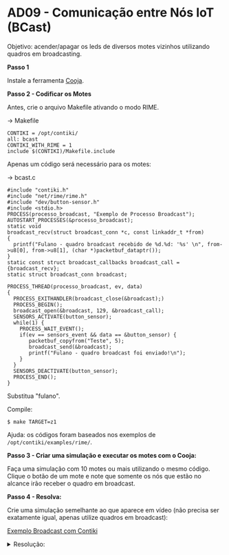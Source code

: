 # AD09 - Comunicação entre Nós IoT (BCast)

Objetivo: acender/apagar os leds de diversos motes vizinhos utilizando quadros em broadcasting. 

**Passo 1**

Instale a ferramenta [Cooja](https://docs.contiki-ng.org/en/develop/doc/tutorials/Running-Contiki-NG-in-Cooja.html).

**Passo 2 - Codificar os Motes**

Antes, crie o arquivo Makefile ativando o modo RIME.

-> Makefile

```
CONTIKI = /opt/contiki/
all: bcast
CONTIKI_WITH_RIME = 1
include $(CONTIKI)/Makefile.include
```

Apenas um código será necessário para os motes:

-> bcast.c

```
#include "contiki.h"
#include "net/rime/rime.h"
#include "dev/button-sensor.h"
#include <stdio.h>
PROCESS(processo_broadcast, "Exemplo de Processo Broadcast");
AUTOSTART_PROCESSES(&processo_broadcast);
static void
broadcast_recv(struct broadcast_conn *c, const linkaddr_t *from)
{
  printf("Fulano - quadro broadcast recebido de %d.%d: '%s' \n", from->u8[0], from->u8[1], (char *)packetbuf_dataptr());
}
static const struct broadcast_callbacks broadcast_call = {broadcast_recv};
static struct broadcast_conn broadcast;

PROCESS_THREAD(processo_broadcast, ev, data)
{
  PROCESS_EXITHANDLER(broadcast_close(&broadcast);)
  PROCESS_BEGIN();
  broadcast_open(&broadcast, 129, &broadcast_call);
  SENSORS_ACTIVATE(button_sensor);
  while(1) {
    PROCESS_WAIT_EVENT();
    if(ev == sensors_event && data == &button_sensor) {
       packetbuf_copyfrom("Teste", 5);
       broadcast_send(&broadcast);
       printf("Fulano - quadro broadcast foi enviado!\n");
    }
  }
  SENSORS_DEACTIVATE(button_sensor);
  PROCESS_END();
}
```

Substitua "fulano".

Compile:

`$ make TARGET=z1`

Ajuda: os códigos foram baseados nos exemplos de `/opt/contiki/examples/rime/`.

**Passo 3 - Criar uma simulação e executar os motes com o Cooja:**

Faça uma simulação com 10 motes ou mais utilizando o mesmo código. Clique o botão de um mote e note que somente os nós que estão no alcance irão receber o quadro em broadcast.

**Passo 4 - Resolva:**

Crie uma simulação semelhante ao que aparece em vídeo (não precisa ser exatamente igual, apenas utilize quadros em broadcast):

[Exemplo Broadcast com Contiki](https://www.youtube.com/watch?v=nAKWFW45K_Q)

<details><summary>Resolução:</summary>

Resolução por [Matheus Mazepa](https://www.linkedin.com/in/matheus-mazepa/):

[bcast.c](bcast.c)

[Contiki - Cooja - Atividade Broadcast](https://www.youtube.com/watch?v=hcGXuauxFj8)

</details>


